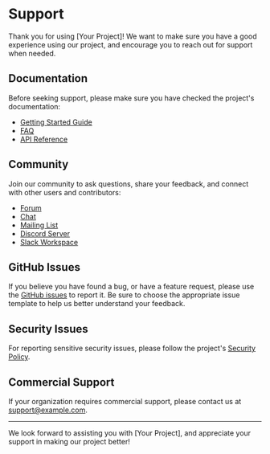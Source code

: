 # Support

Thank you for using [Your Project]! We want to make sure you have a good experience using our project, and encourage you to reach out for support when needed.

## Documentation

Before seeking support, please make sure you have checked the project's documentation:
- [Getting Started Guide](docs/getting-started.md)
- [FAQ](docs/faq.md)
- [API Reference](docs/api-reference.md)

## Community

Join our community to ask questions, share your feedback, and connect with other users and contributors:
- [Forum](https://forum.example.com)
- [Chat](https://chat.example.com)
- [Mailing List](https://lists.example.com)
- [Discord Server](https://discord.gg/your-invite-link)
- [Slack Workspace](https://your-workspace.slack.com)

## GitHub Issues

If you believe you have found a bug, or have a feature request, please use the [GitHub issues](https://github.com/original-owner/original-repo/issues) to report it. Be sure to choose the appropriate issue template to help us better understand your feedback.

## Security Issues

For reporting sensitive security issues, please follow the project's [Security Policy](SECURITY.md).

## Commercial Support

If your organization requires commercial support, please contact us at [support@example.com](mailto:support@example.com).

---

We look forward to assisting you with [Your Project], and appreciate your support in making our project better!

